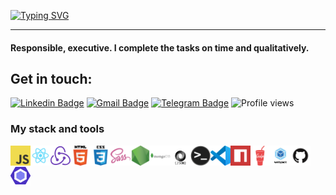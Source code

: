 [![Typing SVG](https://readme-typing-svg.demolab.com?font=Menlo&size=25&pause=1000&color=58CA3E&center=true&vCenter=true&width=635&lines=Hi+there%2C+I%60m+Sergiy%2C+Dykyy+%F0%9F%91%8B)](https://git.io/typing-svg)

---

#### Responsible, executive. I complete the tasks on time and qualitatively.
## Get in touch:

[![Linkedin Badge](https://img.shields.io/badge/-SerhiiDykyi-0072b1?style=flat&logo=Linkedin&logoColor=white&link=https://www.linkedin.com/in/serhii-dykyi-5342431bb/)](https://www.linkedin.com/in/dykyy/)
[![Gmail Badge](https://img.shields.io/badge/-dykyy.s@gmail.com-D14836?style=flat&logo=gmail&logoColor=white)](https://mail.google.com/mail/u/0/#inbox?compose=DmwnWrRspPhrklBrCwrrvcRNFjmrpLtFWzvPlsjXfFBPtQRnhppGjnkDZhRGTMgCKMfhDPPhBlPQ)
[![Telegram Badge](https://img.shields.io/badge/-dykyy-2CA5E0?style=flat&logo=telegram&logoColor=white)](https://t.me/dykyy)
![Profile views](https://gpvc.arturio.dev/dykyys)

### My stack and tools

<img align="left" alt="JavaScript" title="JavaScript" width="32px" src="https://raw.githubusercontent.com/github/explore/80688e429a7d4ef2fca1e82350fe8e3517d3494d/topics/javascript/javascript.png" />
<img align="left" alt="React" title="React" width="32px" src="https://raw.githubusercontent.com/github/explore/80688e429a7d4ef2fca1e82350fe8e3517d3494d/topics/react/react.png" />
<img align="left" alt="Redux" title="Redux" width="32px" src="https://github.com/devicons/devicon/blob/master/icons/redux/redux-original.svg" />
<img align="left" alt="HTML5" title="HTML5" width="32px" src="https://raw.githubusercontent.com/github/explore/80688e429a7d4ef2fca1e82350fe8e3517d3494d/topics/html/html.png" />
<img align="left" alt="CSS3"  title="CSS3" width="32px" src="https://raw.githubusercontent.com/github/explore/80688e429a7d4ef2fca1e82350fe8e3517d3494d/topics/css/css.png" />
<img align="left" alt="Sass" title="Sass" width="32px" src="https://raw.githubusercontent.com/github/explore/80688e429a7d4ef2fca1e82350fe8e3517d3494d/topics/sass/sass.png" />
<img align="left" alt="Node.js" title="Node.js" width="32px" src="https://raw.githubusercontent.com/github/explore/80688e429a7d4ef2fca1e82350fe8e3517d3494d/topics/nodejs/nodejs.png" />
<img align="left" alt="MongoDB" title="MongoDB" width="32px" src="https://raw.githubusercontent.com/github/explore/80688e429a7d4ef2fca1e82350fe8e3517d3494d/topics/mongodb/mongodb.png" />
<img align="left" alt="json" title="json" width="32px" src="https://raw.githubusercontent.com/IvanFesenko/IvanFesenko/master/img/json_icon.png" />

<img align="left" alt="Terminal"  title="Terminal" width="32px" src="https://raw.githubusercontent.com/github/explore/80688e429a7d4ef2fca1e82350fe8e3517d3494d/topics/terminal/terminal.png" />
<img align="left"  alt="Visual Studio Code" title="Visual Studio Code" width="32px" src="https://raw.githubusercontent.com/github/explore/80688e429a7d4ef2fca1e82350fe8e3517d3494d/topics/visual-studio-code/visual-studio-code.png" />
<img align="left" alt="npm"  title="npm" width="32px" src="https://raw.githubusercontent.com/github/explore/80688e429a7d4ef2fca1e82350fe8e3517d3494d/topics/npm/npm.png" />
<img align="left" alt="gulp" title="Gulp" width="32px" src="https://raw.githubusercontent.com/github/explore/80688e429a7d4ef2fca1e82350fe8e3517d3494d/topics/gulp/gulp.png" />
<img align="left" alt="webpack" title="Webpack" width="32px" src="https://raw.githubusercontent.com/IvanFesenko/IvanFesenko/master/img/webpack.jpg" />
<img align="left" color="white" alt="GitHub" title="GitHub"  width="32px" src="https://raw.githubusercontent.com/Google-Barma/google-barma/master/image/github.png" />
<img align="left" color="white" alt="Eslint" title="Eslint" width="32px" src="https://github.com/devicons/devicon/blob/master/icons/eslint/eslint-original.svg" />


